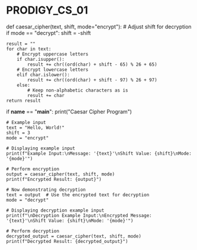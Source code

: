 # PRODIGY_CS_01
def caesar_cipher(text, shift, mode="encrypt"):
    # Adjust shift for decryption
    if mode == "decrypt":
        shift = -shift

    result = ""
    for char in text:
        # Encrypt uppercase letters
        if char.isupper():
            result += chr((ord(char) + shift - 65) % 26 + 65)
        # Encrypt lowercase letters
        elif char.islower():
            result += chr((ord(char) + shift - 97) % 26 + 97)
        else:
            # Keep non-alphabetic characters as is
            result += char
    return result


if __name__ == "__main__":
    print("Caesar Cipher Program")
    
    # Example input
    text = "Hello, World!"
    shift = 3
    mode = "encrypt"

    # Displaying example input
    print(f"Example Input:\nMessage: '{text}'\nShift Value: {shift}\nMode: '{mode}'")

    # Perform encryption
    output = caesar_cipher(text, shift, mode)
    print(f"Encrypted Result: {output}")

    # Now demonstrating decryption
    text = output  # Use the encrypted text for decryption
    mode = "decrypt"

    # Displaying decryption example input
    print(f"\nDecryption Example Input:\nEncrypted Message: '{text}'\nShift Value: {shift}\nMode: '{mode}'")

    # Perform decryption
    decrypted_output = caesar_cipher(text, shift, mode)
    print(f"Decrypted Result: {decrypted_output}")

